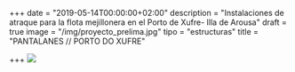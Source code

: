 +++
date = "2019-05-14T00:00:00+02:00"
description = "Instalaciones de atraque para la flota mejillonera en el Porto de Xufre- Illa de Arousa"
draft = true
image = "/img/proyecto_prelima.jpg"
tipo = "estructuras"
title = "PANTALANES // PORTO DO XUFRE"

+++
![](https://res.cloudinary.com/barnes18/image/upload/v1559143072/a0bab818-9f92-4644-9a41-37c249ca2633.jpg)